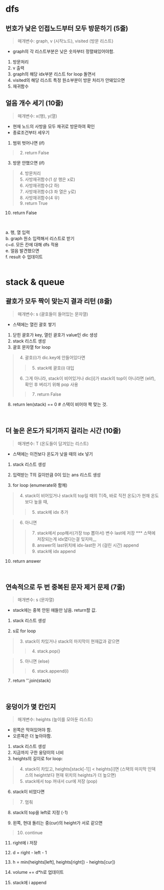 # dfs

## 번호가 낮은 인접노드부터 모두 방문하기 (5줄)
> 매개변수: graph, v (시작노드), visited (방문 리스트)
* graph의 각 리스트부분은 낮은 숫자부터 정렬돼있어야함.

1. 방문처리
2. v 출력
3. graph의 해당 idx부분 리스트 for loop 돌면서
4. visited의 해당 리스트 특정 원소부분이 방문 처리가 안돼있으면
5. 재귀함수


## 얼음 개수 세기 (10줄)
> 매개변수: x(행), y(열)
* 현재 노드의 사방을 모두 재귀로 방문하여 확인
* 종료조건부터 세우기
1. 범위 벗어나면 (if)
>2. return False
>
3. 방문 안했으면 (if)
>4. 방문처리
>5. 사방재귀함수(1 상    행은 x로)
>6. 사방재귀함수(2 하)
>7. 사방재귀함수(3 좌    열은 y로)
>8. 사방재귀함수(4 우)
>9. return True
>
10. return False
<br>

a. 행, 열 입력 <br>
b. graph 원소 입력해서 리스트로 받기 <br>
c~d. 모든 칸에 대해 dfs 적용 <br>
e. 얼음 발견했으면 <br>
f. result 수 업데이트 <br>
<br>

# stack & queue

## 괄호가 모두 짝이 맞는지 결과 리턴 (8줄)
> 매개변수: s (괄호들이 들어있는 문자열)
* 스택에는 열린 괄호 쌓기

1. 닫힌 괄호가 key, 열린 괄호가 value인 dic 생성
2. stack 리스트 생성
3. 괄호 문자열 for loop
> 4. 괄호(i)가 dic.key에 안들어있다면
>> 5. stack에 괄호(i) 대입
> 6. 그게 아니라, stack이 비어있거나 dic[i]가 stack의 top이 아니라면 (elif), 확인 후 버리기 위해 pop 사용
>> 7. return False
8. return len(stack) == 0 # 스택이 비어야 짝 맞는 것.
<br>

## 더 높은 온도가 되기까지 걸리는 시간 (10줄)
> 매개변수: T (온도들이 담겨있는 리스트)
* 스택에는 이전보다 온도가 낮을 때의 idx 넣기

1. stack 리스트 생성
2. 입력받는 T의 길이만큼 0이 있는 ans 리스트 생성

3. for loop (enumerate와 함께)
> 4. stack이 비어있거나 stack의 top일 때의 T(즉, 바로 직전 온도)가 현재 온도보다 높을 때,
>> 5. stack에 idx 추가

> 6. 아니면
>> 7. stack에서 pop해서(가장 top 뽑아서) 변수 last에 저장   *** 스택에 저장되는게 idx였다는걸 잊지마,,,
>> 8. answer의 last위치에 idx-last한 거 (걸린 시간) append
>> 9. stack에 idx append
10. return answer
<br>

## 연속적으로 두 번 중복된 문자 제거 문제 (7줄)
> 매개변수: s (문자열)
* stack에는 중복 안된 애들만 남음. return할 값.

1. stack 리스트 생성

2. s로 for loop
> 3. stack이 차있거나 stack의 마지막이 현재값과 같으면
>> 4. stack.pop()

> 5. 아니면 (else)
>> 6. stack.append(i)

7. return ''.join(stack)
<br>

## 웅덩이가 몇 칸인지
> 매개변수: heights (높이를 모아둔 리스트)
* 왼쪽은 막혀있어야 함.
* 오른쪽은 더 높아야함.
1. stack 리스트 생성
2. 지금까지 구한 웅덩이의 너비
3. heights의 길이로 for loop:
> 4. stack이 차있고, heights[stack[-1]] < heights[i]면 (스택의 마지막 인덱스의 height보다 현재 위치의 heights가 더 높으면)
> 5. stack에서 top 꺼내서 cur에 저장 (pop)

6. stack이 비었다면
> 7. 멈춰

8. stack의 top을 left로 지정 (-1)

9. 왼쪽, 현대 돌리는 중(cur)의 height가 서로 같으면
 > 10. continue

11. right에 i 저장

12. d = right - left - 1
13. h = min(heights[left], heights[right]) - heights[cur])
14. volume += d*h로 업데이트

15. stack에 i append

